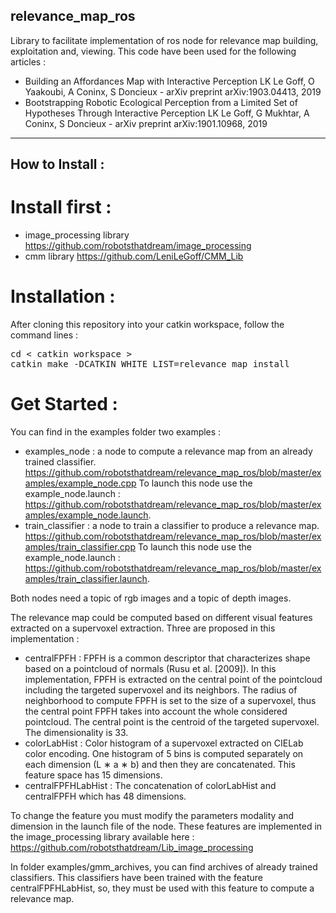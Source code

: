 ## relevance_map_ros
Library to facilitate implementation of ros node for relevance map building, exploitation and, viewing.
This code have been used for the following articles : 
- Building an Affordances Map with Interactive Perception LK Le Goff, O Yaakoubi, A Coninx, S Doncieux - arXiv preprint arXiv:1903.04413, 2019
- Bootstrapping Robotic Ecological Perception from a Limited Set of Hypotheses Through Interactive Perception LK Le Goff, G Mukhtar, A Coninx, S Doncieux - arXiv preprint arXiv:1901.10968, 2019

---

## How to Install :

# Install first :
- image_processing library https://github.com/robotsthatdream/image_processing
- cmm library  https://github.com/LeniLeGoff/CMM_Lib

# Installation :

After cloning this repository into your catkin workspace,
follow the command lines :
<pre>
cd < catkin workspace >
catkin_make -DCATKIN_WHITE_LIST=relevance_map install
</pre>

# Get Started :

You can find in the examples folder two examples :
- examples_node : a node to compute a relevance map from an already trained classifier.
		https://github.com/robotsthatdream/relevance_map_ros/blob/master/examples/example_node.cpp
		To launch this node use the example_node.launch : https://github.com/robotsthatdream/relevance_map_ros/blob/master/examples/example_node.launch.
- train_classifier : a node to train a classifier to produce a relevance map.
		https://github.com/robotsthatdream/relevance_map_ros/blob/master/examples/train_classifier.cpp
		To launch this node use the example_node.launch : https://github.com/robotsthatdream/relevance_map_ros/blob/master/examples/train_classifier.launch.

Both nodes need a topic of rgb images and a topic of depth images.

The relevance map could be computed based on different visual features extracted on a supervoxel extraction. 
Three are proposed in this implementation : 
- centralFPFH : FPFH is a common descriptor that characterizes shape based on a pointcloud of normals (Rusu et al. [2009]). In this implementation, FPFH is extracted on the central point of the pointcloud including the targeted supervoxel and its neighbors. The radius of neighborhood to compute FPFH is set to the size of a supervoxel, thus the central point FPFH takes into account the whole considered pointcloud. The central point is the centroid of the targeted supervoxel. The dimensionality is 33.
- colorLabHist : Color histogram of a supervoxel extracted on CIELab color encoding. One histogram of 5 bins is computed separately on each dimension (L ∗ a ∗ b) and then they are concatenated. This feature space has 15 dimensions.
- centralFPFHLabHist : The concatenation of colorLabHist and centralFPFH which has 48 dimensions.

To change the feature you must modify the parameters modality and dimension in the launch file of the node.
These features are implemented in the image_processing library available here : https://github.com/robotsthatdream/Lib_image_processing

In folder examples/gmm_archives, you can find archives of already trained classifiers.
This classifiers have been trained with the feature centralFPFHLabHist, so, they must be used with this feature to compute a relevance map.
